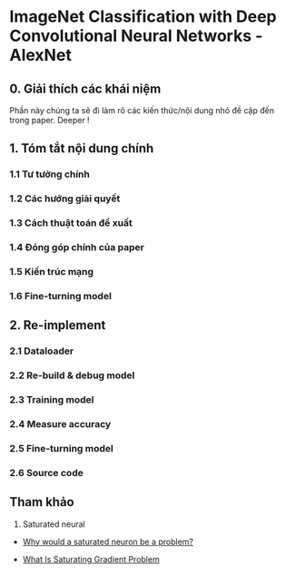 # ImageNet Classification with Deep Convolutional Neural Networks - AlexNet 


## 0. Giải thích các khái niệm 

Phần này chúng ta sẽ đi làm rõ các kiến thức/nội dung nhỏ đề cập đến trong paper. Deeper !

## 1. Tóm tắt nội dung chính 

### 1.1 Tư tưởng chính 

### 1.2 Các hướng giải quyết 

### 1.3 Cách thuật toán đề xuất 

### 1.4 Đóng góp chính của paper 

### 1.5 Kiến trúc mạng 

### 1.6 Fine-turning model 

## 2. Re-implement


### 2.1 Dataloader 

### 2.2 Re-build & debug model

### 2.3 Training model 

### 2.4 Measure accuracy 

### 2.5 Fine-turning model 

### 2.6 Source code 


## Tham khảo

1. Saturated neural

+ [Why would a saturated neuron be a problem?](https://www.quora.com/Why-would-a-saturated-neuron-be-a-problem)

+ [What Is Saturating Gradient Problem](https://datascience.stackexchange.com/questions/27665/what-is-saturating-gradient-problem#:~:text=Saturating%20means%20that%20after%20some,a%20solution%20for%20this%20problem.)